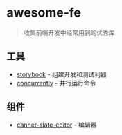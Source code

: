 # awesome-fe

> 收集前端开发中经常用到的优秀库

## 工具

- [storybook](https://github.com/storybooks/storybook) - 组建开发和测试利器
- [concurrently](https://github.com/kimmobrunfeldt/concurrently) - 并行运行命令

## 组件

- [canner-slate-editor](https://github.com/Canner/canner-slate-editor) - 编辑器
